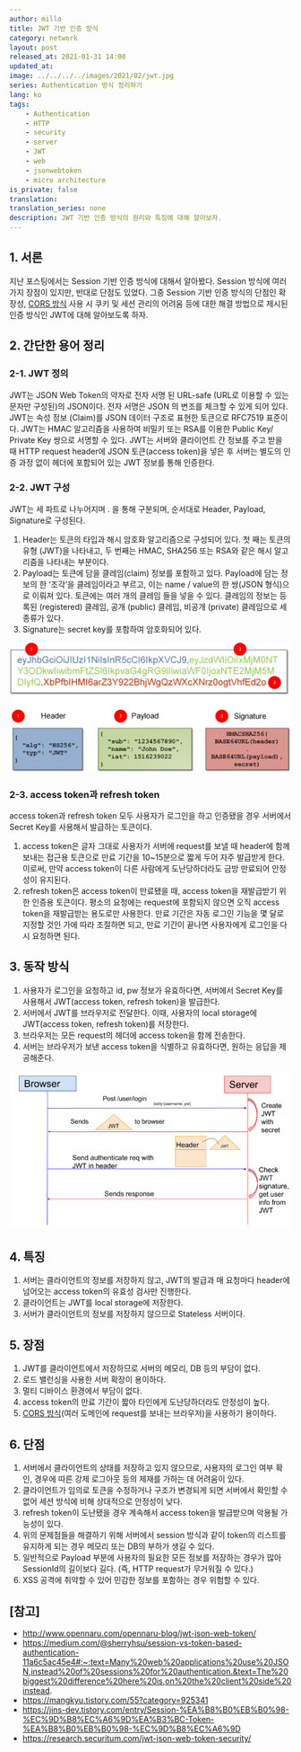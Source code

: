 ```yaml
---
author: millo
title: JWT 기반 인증 방식
category: network
layout: post
released_at: 2021-01-31 14:00
updated_at:
image: ../../../../images/2021/02/jwt.jpg
series: Authentication 방식 정리하기
lang: ko
tags:
    - Authentication
    - HTTP
    - security
    - server
    - JWT
    - web
    - jsonwebtoken
    - micro architecture
is_private: false
translation:
translation_series: none
description: JWT 기반 인증 방식의 원리와 특징에 대해 알아보자.
---
```


## 1. 서론

지난 포스팅에서는 Session 기반 인증 방식에 대해서 알아봤다. Session 방식에 여러 가지 장점이 있지만, 반대로 단점도 있었다. 그중 Session 기반 인증 방식의 단점인 확장성, [CORS 방식](https://millo-L.github.io/Nodejs-express-cors-%EC%82%AC%EC%9A%A9%ED%95%98%EA%B8%B0/) 사용 시 쿠키 및 세션 관리의 어려움 등에 대한 해결 방법으로 제시된 인증 방식인 JWT에 대해 알아보도록 하자.

## 2. 간단한 용어 정리

### 2-1. JWT 정의

JWT는 JSON Web Token의 약자로 전자 서명 된 URL-safe (URL로 이용할 수 있는 문자만 구성된)의 JSON이다. 전자 서명은 JSON 의 변조를 체크할 수 있게 되어 있다. JWT는 속성 정보 (Claim)를 JSON 데이터 구조로 표현한 토큰으로 RFC7519 표준이다. JWT는 HMAC 알고리즘을 사용하여 비밀키 또는 RSA를 이용한 Public Key/ Private Key 쌍으로 서명할 수 있다.
JWT는 서버와 클라이언트 간 정보를 주고 받을 때 HTTP request header에 JSON 토큰(access token)을 넣은 후 서버는 별도의 인증 과정 없이 헤더에 포함되어 있는 JWT 정보를 통해 인증한다.

### 2-2. JWT 구성

JWT는 세 파트로 나누어지며 . 을 통해 구분되며, 순서대로 Header, Payload, Signature로 구성된다.

1.  Header는 토큰의 타입과 해시 암호화 알고리즘으로 구성되어 있다. 첫 째는 토큰의 유형 (JWT)을 나타내고, 두 번째는 HMAC, SHA256 또는 RSA와 같은 해시 알고리즘을 나타내는 부분이다.
2.  Payload는 토큰에 담을 클레임(claim) 정보를 포함하고 있다. Payload에 담는 정보의 한 ‘조각’을 클레임이라고 부르고, 이는 name / value의 한 쌍(JSON 형식)으로 이뤄져 있다. 토큰에는 여러 개의 클레임 들을 넣을 수 있다.
    클레임의 정보는 등록된 (registered) 클레임, 공개 (public) 클레임, 비공개 (private) 클레임으로 세 종류가 있다.
3.  Signature는 secret key를 포함하여 암호화되어 있다.

![](../../../../images/2021/01/jwt.png)

### 2-3. access token과 refresh token

access token과 refresh token 모두 사용자가 로그인을 하고 인증됐을 경우 서버에서 Secret Key를 사용해서 발급하는 토큰이다.

1.  access token은 글자 그대로 사용자가 서버에 request를 보낼 때 header에 함께 보내는 접근용 토큰으로 만료 기간을 10~15분으로 짧게 두어 자주 발급받게 한다. 이로써, 만약 access token이 다른 사람에게 도난당하더라도 금방 만료되어 안정성이 유지된다.
2.  refresh token은 access token이 만료됐을 때, access token을 재발급받기 위한 인증용 토큰이다. 평소의 요청에는 request에 포함되지 않으면 오직 access token을 재발급받는 용도로만 사용한다. 만료 기간은 자동 로그인 기능을 몇 달로 지정할 것인 가에 따라 조절하면 되고, 만료 기간이 끝나면 사용자에게 로그인을 다시 요청하면 된다.

## 3. 동작 방식

1.  사용자가 로그인을 요청하고 id, pw 정보가 유효하다면, 서버에서 Secret Key를 사용해서 JWT(access token, refresh token)을 발급한다.
2.  서버에서 JWT를 브라우저로 전달한다. 이때, 사용자의 local storage에 JWT(access token, refresh token)를 저장한다.
3.  브라우저는 모든 request의 헤더에 access token을 함께 전송한다.
4.  서버는 브라우저가 보낸 access token을 식별하고 유효하다면, 원하는 응답을 제공해준다.

![](../../../../images/2021/01/jwt-flow.png)

## 4. 특징

1.  서버는 클라이언트의 정보를 저장하지 않고, JWT의 발급과 매 요청마다 header에 넘어오는 access token의 유효성 검사만 진행한다.
2.  클라이언트는 JWT를 local storage에 저장한다.
3.  서버가 클라이언트의 정보를 저장하지 않으므로 Stateless 서버이다.

## 5. 장점

1.  JWT를 클라이언트에서 저장하므로 서버의 메모리, DB 등의 부담이 없다.
2.  로드 밸런싱을 사용한 서버 확장이 용이하다.
3.  멀티 디바이스 환경에서 부담이 없다.
4.  access token의 만료 기간이 짧아 타인에게 도난당하더라도 안정성이 높다.
5.  [CORS 방식](https://millo-L.github.io/Nodejs-express-cors-%EC%82%AC%EC%9A%A9%ED%95%98%EA%B8%B0/)(여러 도메인에 request를 보내는 브라우저)을 사용하기 용이하다.

## 6. 단점

1.  서버에서 클라이언트의 상태를 저장하고 있지 않으므로, 사용자의 로그인 여부 확인, 경우에 따른 강제 로그아웃 등의 제재를 가하는 데 어려움이 있다.
2.  클라이언트가 임의로 토큰을 수정하거나 구조가 변경되게 되면 서버에서 확인할 수 없어 세션 방식에 비해 상대적으로 안정성이 낮다.
3.  refresh token이 도난됐을 경우 계속해서 access token을 발급받으며 악용될 가능성이 있다.
4.  위의 문제점들을 해결하기 위해 서버에서 session 방식과 같이 token의 리스트를 유지하게 되는 경우 메모리 또는 DB의 부하가 생길 수 있다.
5.  일반적으로 Payload 부분에 사용자의 필요한 모든 정보를 저장하는 경우가 많아 SessionId의 길이보다 길다. (즉, HTTP request가 무거워질 수 있다.)
6.  XSS 공격에 취약할 수 있어 민감한 정보를 포함하는 경우 위험할 수 있다.

## [참고]

-   http://www.opennaru.com/opennaru-blog/jwt-json-web-token/
-   https://medium.com/@sherryhsu/session-vs-token-based-authentication-11a6c5ac45e4#:~:text=Many%20web%20applications%20use%20JSON,instead%20of%20sessions%20for%20authentication.&text=The%20biggest%20difference%20here%20is,on%20the%20client%20side%20instead.
-   https://mangkyu.tistory.com/55?category=925341
-   https://jins-dev.tistory.com/entry/Session-%EA%B8%B0%EB%B0%98-%EC%9D%B8%EC%A6%9D%EA%B3%BC-Token-%EA%B8%B0%EB%B0%98-%EC%9D%B8%EC%A6%9D
-   https://research.securitum.com/jwt-json-web-token-security/
